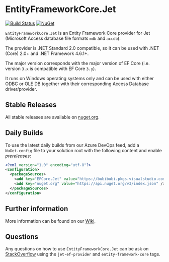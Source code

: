 # EntityFrameworkCore.Jet
[![Build Status](https://bubibubi.visualstudio.com/EntityFrameworkCore.Jet/_apis/build/status/bubibubi.EntityFrameworkCore.Jet?branchName=master)](https://bubibubi.visualstudio.com/EntityFrameworkCore.Jet/_build/latest?definitionId=1&branchName=master)
[![NuGet](https://img.shields.io/nuget/v/EntityFrameworkCore.Jet.svg?style=flat-square&label=nuget)](https://www.nuget.org/packages/EntityFrameworkCore.Jet/)

`EntityFrameworkCore.Jet` is an Entity Framework Core provider for Jet (Microsoft Access database file formats `mdb` and `accdb`).

The provider is .NET Standard 2.0 compatible, so it can be used with .NET (Core) 2.0+ and .NET Framework 4.6.1+.

The major version corresponds with the major version of EF Core (i.e. version `3.x` is compatible with EF Core `3.y`).

It runs on Windows operating systems only and can be used with either ODBC or OLE DB together with their corresponding Access Database driver/provider.

## Stable Releases
All stable releases are available on [nuget.org](https://www.nuget.org/packages/EntityFrameworkCore.Jet/).

## Daily Builds
To use the latest daily builds from our Azure DevOps feed, add a `NuGet.config` file to your solution root with the following content and enable _prereleases_:

```xml
<?xml version="1.0" encoding="utf-8"?>
<configuration>
  <packageSources>
    <add key="EFCore.Jet" value="https://bubibubi.pkgs.visualstudio.com/EntityFrameworkCore.Jet/_packaging/public/nuget/v3/index.json" />
    <add key="nuget.org" value="https://api.nuget.org/v3/index.json" />
  </packageSources>
</configuration>
```
  
## Further information
More information can be found on our [Wiki](https://www.github.com/bubibubi/EntityFrameworkCore.Jet/wiki).

## Questions
Any questions on how to use `EntityFrameworkCore.Jet` can be ask on [StackOverflow](https://stackoverflow.com/) using the `jet-ef-provider` and `entity-framework-core` tags.
